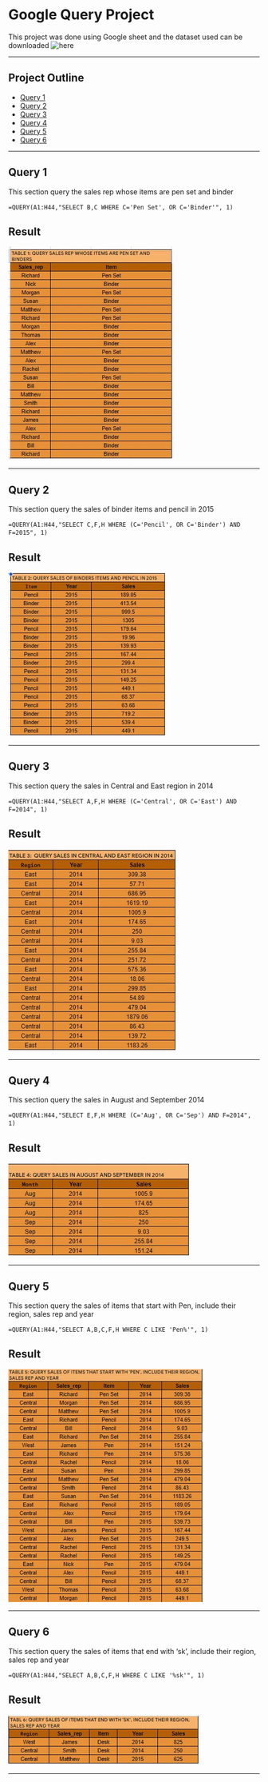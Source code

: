 # Google Query Project
This project was done using Google sheet and the dataset used can be downloaded ![here](https://drive.google.com/file/d/1sBnniRB8LApHtMCEED0_rf3mLA0Abrtf/view?usp=drivesdk)

---

## **Project Outline**

- [Query 1](#Query-1)
- [Query 2](#Query-2)
- [Query 3](#Query-3)
- [Query 4](#Query-4)
- [Query 5](#Query-5)
- [Query 6](#Query-6)
   
---

## Query 1
This section query the sales rep whose items are pen set and binder

```
=QUERY(A1:H44,"SELECT B,C WHERE C='Pen Set', OR C='Binder'", 1)
```

## Result
![](Table1.JPG)

---

## Query 2
This section query the sales of binder items and pencil in 2015

```
=QUERY(A1:H44,"SELECT C,F,H WHERE (C='Pencil', OR C='Binder') AND F=2015", 1)
```
## Result
![](Table2.JPG)

---

## Query 3
This section query the sales in Central and East region in 2014

```
=QUERY(A1:H44,"SELECT A,F,H WHERE (C='Central', OR C='East') AND F=2014", 1)
```
## Result
![](Table3.JPG)

---

## Query 4
This section query the sales in August and September 2014

```
=QUERY(A1:H44,"SELECT E,F,H WHERE (C='Aug', OR C='Sep') AND F=2014", 1)
```
## Result
![](Table4.JPG)

---

## Query 5
This section query the sales of items that start with Pen, include their region, sales rep and year

```
=QUERY(A1:H44,"SELECT A,B,C,F,H WHERE C LIKE 'Pen%'", 1)
```
## Result
![](Table5.JPG)

---

## Query 6
This section query the sales of items that end with ‘sk’, include their region, sales rep and year

```
=QUERY(A1:H44,"SELECT A,B,C,F,H WHERE C LIKE '%sk'", 1)
```
## Result
![](Table6.JPG)

---
